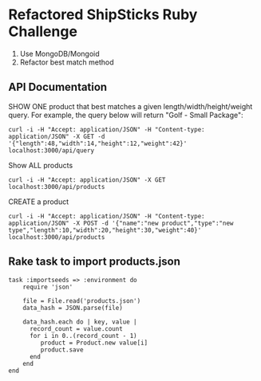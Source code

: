# Refactored ShipSticks Ruby Challenge
1. Use MongoDB/Mongoid
2. Refactor best match method

## API Documentation 

SHOW ONE product that best matches a given length/width/height/weight query.  For example, the query below will return "Golf - Small Package":

```
curl -i -H "Accept: application/JSON" -H "Content-type: application/JSON" -X GET -d '{"length":48,"width":14,"height":12,"weight":42}' localhost:3000/api/query
```

Show ALL products
```
curl -i -H "Accept: application/JSON" -X GET localhost:3000/api/products
```

CREATE a product
```
curl -i -H "Accept: application/JSON" -H "Content-type: application/JSON" -X POST -d '{"name":"new product","type":"new type","length":10,"width":20,"height":30,"weight":40}' localhost:3000/api/products
```



## Rake task to import products.json

```
task :importseeds => :environment do
    require 'json'

    file = File.read('products.json')
    data_hash = JSON.parse(file)

    data_hash.each do | key, value |
      record_count = value.count
      for i in 0..(record_count - 1)
         product = Product.new value[i]
         product.save
      end
    end
end
```

